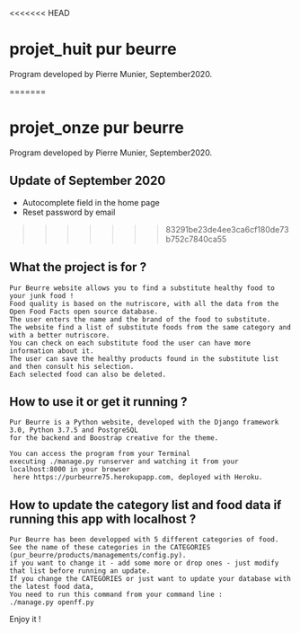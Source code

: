 <<<<<<< HEAD
# projet_huit pur beurre

Program developed by Pierre Munier, September2020.

=======
# projet_onze pur beurre

Program developed by Pierre Munier, September2020.

## Update of September 2020

- Autocomplete field in the home page
- Reset password by email

>>>>>>> 83291be23de4ee3ca6cf180de73b752c7840ca55
## What the project is for ?

    Pur Beurre website allows you to find a substitute healthy food to your junk food !
    Food quality is based on the nutriscore, with all the data from the Open Food Facts open source database.
    The user enters the name and the brand of the food to substitute. 
    The website find a list of substitute foods from the same category and with a better nutriscore.
    You can check on each substitute food the user can have more information about it.
    The user can save the healthy products found in the substitute list and then consult his selection.
    Each selected food can also be deleted.

## How to use it or get it running ?

    Pur Beurre is a Python website, developed with the Django framework 3.0, Python 3.7.5 and PostgreSQL 
    for the backend and Boostrap creative for the theme.

    You can access the program from your Terminal 
    executing ./manage.py runserver and watching it from your localhost:8000 in your browser 
     here https://purbeurre75.herokupapp.com, deployed with Heroku.

## How to update the category list and food data if running this app with localhost ?

    Pur Beurre has been developped with 5 different categories of food. 
    See the name of these categories in the CATEGORIES (pur_beurre/products/managements/config.py).     
    if you want to change it - add some more or drop ones - just modify that list before running an update.
    If you change the CATEGORIES or just want to update your database with the latest food data, 
    You need to run this command from your command line :
    ./manage.py openff.py

Enjoy it !
